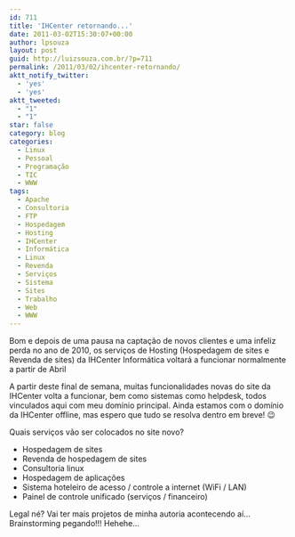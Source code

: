 ```yaml
---
id: 711
title: 'IHCenter retornando...'
date: 2011-03-02T15:30:07+00:00
author: lpsouza
layout: post
guid: http://luizsouza.com.br/?p=711
permalink: /2011/03/02/ihcenter-retornando/
aktt_notify_twitter:
  - 'yes'
  - 'yes'
aktt_tweeted:
  - "1"
  - "1"
star: false
category: blog
categories:
  - Linux
  - Pessoal
  - Programação
  - TIC
  - WWW
tags:
  - Apache
  - Consultoria
  - FTP
  - Hospedagem
  - Hosting
  - IHCenter
  - Informática
  - Linux
  - Revenda
  - Serviços
  - Sistema
  - Sites
  - Trabalho
  - Web
  - WWW
---
```

Bom e depois de uma pausa na captação de novos clientes e uma infeliz perda no ano de 2010, os serviços de Hosting (Hospedagem de sites e Revenda de sites) da IHCenter Informática voltará a funcionar normalmente a partir de Abril

A partir deste final de semana, muitas funcionalidades novas do site da IHCenter volta a funcionar, bem como sistemas como helpdesk, todos vinculados aqui com meu domínio principal. Ainda estamos com o domínio da IHCenter offline, mas espero que tudo se resolva dentro em breve! 😉

Quais serviços vão ser colocados no site novo?

* Hospedagem de sites
* Revenda de hospedagem de sites
* Consultoria linux
* Hospedagem de aplicações
* Sistema hoteleiro de acesso / controle a internet (WiFi / LAN)
* Painel de controle unificado (serviços / financeiro)

Legal né? Vai ter mais projetos de minha autoria acontecendo aí... Brainstorming pegando!!! Hehehe...
